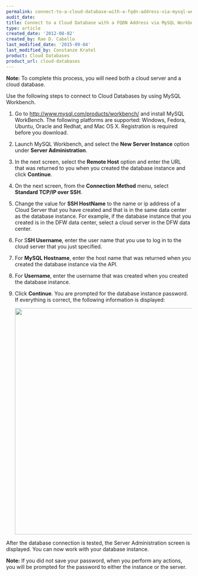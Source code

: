 ```yaml
---
permalink: connect-to-a-cloud-database-with-a-fqdn-address-via-mysql-workbench/
audit_date:
title: Connect to a Cloud Database with a FQDN Address via MySQL Workbench
type: article
created_date: '2012-08-02'
created_by: Rae D. Cabello
last_modified_date: '2015-09-04'
last_modified_by: Constanze Kratel
product: Cloud Databases
product_url: cloud-databases
---
```


**Note:** To complete this process, you will need both a cloud server and a
cloud database.

Use the following steps to connect to Cloud Databases by using MySQL
Workbench.

1.  Go to <http://www.mysql.com/products/workbench/> and install MySQL
    WorkBench.
    The following platforms are supported: Windows, Fedora, Ubuntu,
    Oracle and Redhat, and Mac OS X. Registration is required before
    you download.

2.  Launch MySQL Workbench, and select the **New Server Instance**
    option under **Server Administration**.

3.  In the next screen, select the **Remote Host** option and enter the
    URL that was returned to you when you created the database instance
    and click **Continue**.

4.  On the next screen, from the **Connection Method** menu, select
    **Standard TCP/IP over SSH**.

5.  Change the value for **SSH HostName** to the name or ip address of a
    Cloud Server that you have created and that is in the same data
    center as the database instance. For example, if the database
    instance that you created is in the DFW data center, select a cloud
    server in the DFW data center.

6.  For S**SH Username**, enter the user name that you use to log in to
    the cloud server that you just specified.

7.  For **MySQL Hostname**, enter the host name that was returned when
    you created the database instance via the API.

8.  For **Username**, enter the username that was created when you
    created  the database instance.

9.  Click **Continue**.
    You are prompted for the database instance password. If everything
    is correct, the following information is displayed:

    <img src="{% asset_path cloud-databases/connect-to-a-cloud-database-with-a-fqdn-address-via-mysql-workbench/4.png %}" width="861" height="612" />


After the database connection is tested, the Server Administration screen is
displayed. You can now work with your database instance.

**Note:** If you did not save your password, when you perform any actions,
you will be prompted for the password to either the instance or the
server.
